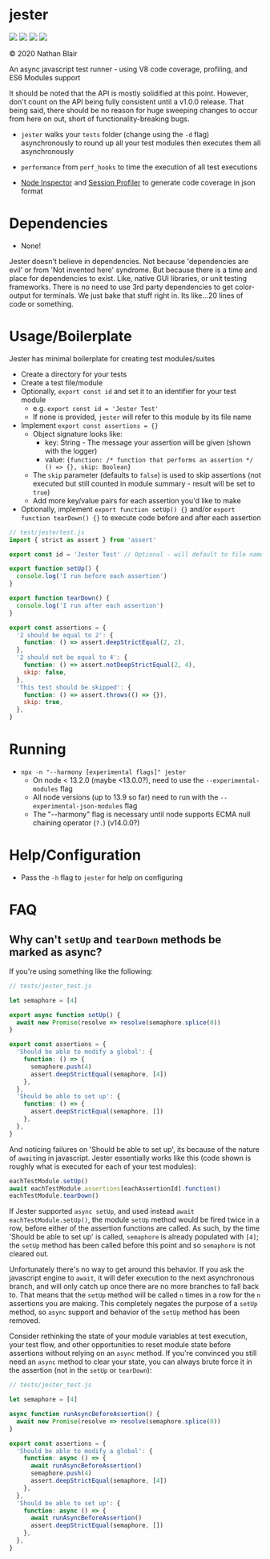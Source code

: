 # jester

[![](https://github.com/sonicoriginalsoftware/jester/workflows/deploy/badge.svg?job=test)](https://github.com/sonicoriginalsoftware/jester/actions)
[![](https://github.com/sonicoriginalsoftware/jester/workflows/deploy/badge.svg?job=coverage)](https://github.com/sonicoriginalsoftware/jester/actions)
[![](https://github.com/sonicoriginalsoftware/jester/workflows/deploy/badge.svg?job=publish)](https://github.com/sonicoriginalsoftware/jester/actions)
[![](https://github.com/sonicoriginalsoftware/jester/workflows/deploy/badge.svg?job=document)](https://github.com/sonicoriginalsoftware/jester/actions)

© 2020 Nathan Blair

An async javascript test runner - using V8 code coverage, profiling, and ES6 Modules support

It should be noted that the API is mostly solidified at this point. However, don't count on the API being fully consistent until a v1.0.0 release. That being said, there should be no reason for huge sweeping changes to occur from here on out, short of functionality-breaking bugs.

- `jester` walks your `tests` folder (change using the `-d` flag) asynchronously to round up all your test modules then executes them all asynchronously

- `performance` from `perf_hooks` to time the execution of all test executions

- [Node Inspector](https://nodejs.org/api/inspector.html#inspector_class_inspector_session) and [Session Profiler](https://chromedevtools.github.io/devtools-protocol/v8/Profiler) to generate code coverage in json format

# Dependencies

- None!

Jester doesn't believe in dependencies. Not because 'dependencies are evil' or from 'Not invented here' syndrome. But because there is a time and place for dependencies to exist. Like, native GUI libraries, or unit testing frameworks. There is no need to use 3rd party dependencies to get color-output for terminals. We just bake that stuff right in. Its like...20 lines of code or something.

# Usage/Boilerplate

Jester has minimal boilerplate for creating test modules/suites

- Create a directory for your tests
- Create a test file/module
- Optionally, `export const id` and set it to an identifier for your test module
  - e.g. `export const id = 'Jester Test'`
  - If none is provided, `jester` will refer to this module by its file name
- Implement `export const assertions = {}`
  - Object signature looks like:
    - key: String - The message your assertion will be given (shown with the logger)
    - value: `{function: /* function that performs an assertion */ () => {}, skip: Boolean}`
  - The `skip` parameter (defaults to `false`) is used to skip assertions (not executed but still counted in module summary - result will be set to `true`)
  - Add more key/value pairs for each assertion you'd like to make
- Optionally, implement `export function setUp() {}` and/or `export function tearDown() {}` to execute code before and after each assertion

```javascript
// test/jestertest.js
import { strict as assert } from 'assert'

export const id = 'Jester Test' // Optional - will default to file name if not present

export function setUp() {
  console.log('I run before each assertion')
}

export function tearDown() {
  console.log('I run after each assertion')
}

export const assertions = {
  '2 should be equal to 2': {
    function: () => assert.deepStrictEqual(2, 2),
  },
  '2 should not be equal to 4': {
    function: () => assert.notDeepStrictEqual(2, 4),
    skip: false,
  },
  'This test should be skipped': {
    function: () => assert.throws(() => {}),
    skip: true,
  },
}
```

# Running

- `npx -n "--harmony [experimental flags]" jester`
  - On node < 13.2.0 (maybe <13.0.0?), need to use the `--experimental-modules` flag
  - All node versions (up to 13.9 so far) need to run with the `--experimental-json-modules` flag
  - The "--harmony" flag is necessary until node supports ECMA null chaining operator (`?.`) (v14.0.0?)

# Help/Configuration

- Pass the `-h` flag to `jester` for help on configuring

# FAQ

## **Why can't `setUp` and `tearDown` methods be marked as async?**

If you're using something like the following:

```javascript
// tests/jester_test.js

let semaphore = [4]

export async function setUp() {
  await new Promise(resolve => resolve(semaphore.splice(0))
}

export const assertions = {
  'Should be able to modify a global': {
    function: () => {
      semaphore.push(4)
      assert.deepStrictEqual(semaphore, [4])
    },
  },
  'Should be able to set up': {
    function: () => {
      assert.deepStrictEqual(semaphore, [])
    },
  },
}
```

And noticing failures on 'Should be able to set up', its because of the nature of `await`ing in javascript. Jester essentially works like this (code shown is roughly what is executed for each of your test modules):

```javascript
eachTestModule.setUp()
await eachTestModule.assertions[eachAssertionId].function()
eachTestModule.tearDown()
```

If Jester supported `async setUp`, and used instead `await eachTestModule.setUp()`, the module `setUp` method would be fired twice in a row, before either of the assertion functions are called. As such, by the time 'Should be able to set up' is called, `semaphore` is already populated with `[4]`; the `setUp` method has been called before this point and so `semaphore` is not cleared out.

Unfortunately there's no way to get around this behavior. If you ask the javascript engine to `await`, it will defer execution to the next asynchronous branch, and will only catch up once there are no more branches to fall back to. That means that the `setUp` method will be called `n` times in a row for the `n` assertions you are making. This completely negates the purpose of a `setUp` method, so `async` support and behavior of the `setUp` method has been removed.

Consider rethinking the state of your module variables at test execution, your test flow, and other opportunities to reset module state before assertions without relying on an `async` method. If you're convinced you still need an `async` method to clear your state, you can always brute force it in the assertion (not in the `setUp` or `tearDown`):

```javascript
// tests/jester_test.js

let semaphore = [4]

async function runAsyncBeforeAssertion() {
  await new Promise(resolve => resolve(semaphore.splice(0))
}

export const assertions = {
  'Should be able to modify a global': {
    function: async () => {
      await runAsyncBeforeAssertion()
      semaphore.push(4)
      assert.deepStrictEqual(semaphore, [4])
    },
  },
  'Should be able to set up': {
    function: async () => {
      await runAsyncBeforeAssertion()
      assert.deepStrictEqual(semaphore, [])
    },
  },
}
```
